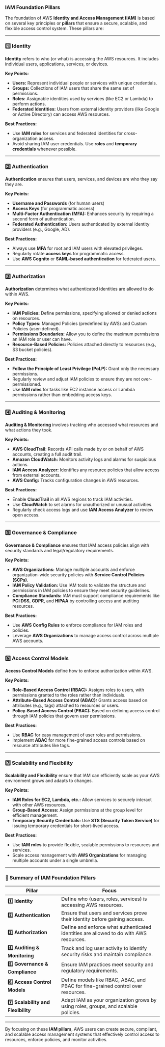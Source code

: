 ### **IAM Foundation Pillars**

The foundation of AWS **Identity and Access Management (IAM)** is based on several key principles or **pillars** that ensure a secure, scalable, and flexible access control system. These pillars are:

---

### **1️⃣ Identity**  
**Identity** refers to who (or what) is accessing the AWS resources. It includes individual users, applications, services, or devices.

**Key Points:**
- **Users:** Represent individual people or services with unique credentials.
- **Groups:** Collections of IAM users that share the same set of permissions.
- **Roles:** Assignable identities used by services (like EC2 or Lambda) to perform actions.
- **Federated Identities:** Users from external identity providers (like Google or Active Directory) can access AWS resources.

**Best Practices:**
- Use **IAM roles** for services and federated identities for cross-organization access.
- Avoid sharing IAM user credentials. Use **roles** and **temporary credentials** whenever possible.

---

### **2️⃣ Authentication**  
**Authentication** ensures that users, services, and devices are who they say they are.

**Key Points:**
- **Username and Passwords** (for human users)
- **Access Keys** (for programmatic access)
- **Multi-Factor Authentication (MFA):** Enhances security by requiring a second form of authentication.
- **Federated Authentication:** Users authenticated by external identity providers (e.g., Google, AD).

**Best Practices:**
- Always use **MFA** for root and IAM users with elevated privileges.
- Regularly rotate **access keys** for programmatic access.
- Use **AWS Cognito** or **SAML-based authentication** for federated users.

---

### **3️⃣ Authorization**  
**Authorization** determines what authenticated identities are allowed to do within AWS.

**Key Points:**
- **IAM Policies:** Define permissions, specifying allowed or denied actions on resources.
- **Policy Types:** Managed Policies (predefined by AWS) and Custom Policies (user-defined).
- **Permissions Boundaries:** Allow you to define the maximum permissions an IAM role or user can have.
- **Resource-Based Policies:** Policies attached directly to resources (e.g., S3 bucket policies).

**Best Practices:**
- **Follow the Principle of Least Privilege (PoLP):** Grant only the necessary permissions.
- Regularly review and adjust IAM policies to ensure they are not over-permissioned.
- Use **IAM roles** for tasks like EC2 instance access or Lambda permissions rather than embedding access keys.

---

### **4️⃣ Auditing & Monitoring**  
**Auditing & Monitoring** involves tracking who accessed what resources and what actions they took.

**Key Points:**
- **AWS CloudTrail:** Records API calls made by or on behalf of AWS accounts, creating a full audit trail.
- **Amazon CloudWatch:** Monitors activity logs and alarms for suspicious actions.
- **IAM Access Analyzer:** Identifies any resource policies that allow access from external accounts.
- **AWS Config:** Tracks configuration changes in AWS resources.

**Best Practices:**
- Enable **CloudTrail** in all AWS regions to track IAM activities.
- Use **CloudWatch** to set alarms for unauthorized or unusual activities.
- Regularly check access logs and use **IAM Access Analyzer** to review open access.

---

### **5️⃣ Governance & Compliance**  
**Governance & Compliance** ensures that IAM access policies align with security standards and legal/regulatory requirements.

**Key Points:**
- **AWS Organizations:** Manage multiple accounts and enforce organization-wide security policies with **Service Control Policies (SCPs)**.
- **IAM Policy Validation:** Use IAM tools to validate the structure and permissions in IAM policies to ensure they meet security guidelines.
- **Compliance Standards:** IAM must support compliance requirements like **PCI DSS**, **GDPR**, and **HIPAA** by controlling access and auditing resources.

**Best Practices:**
- Use **AWS Config Rules** to enforce compliance for IAM roles and policies.
- Leverage **AWS Organizations** to manage access control across multiple AWS accounts.

---

### **6️⃣ Access Control Models**  
**Access Control Models** define how to enforce authorization within AWS.

**Key Points:**
- **Role-Based Access Control (RBAC):** Assigns roles to users, with permissions granted to the roles rather than individuals.
- **Attribute-Based Access Control (ABAC):** Grants access based on attributes (e.g., tags) attached to resources or users.
- **Policy-Based Access Control (PBAC):** Based on defining access control through IAM policies that govern user permissions.

**Best Practices:**
- Use **RBAC** for easy management of user roles and permissions.
- Implement **ABAC** for more fine-grained access controls based on resource attributes like tags.

---

### **7️⃣ Scalability and Flexibility**  
**Scalability and Flexibility** ensure that IAM can efficiently scale as your AWS environment grows and adapts to changes.

**Key Points:**
- **IAM Roles for EC2, Lambda, etc.:** Allow services to securely interact with other AWS resources.
- **Group-Based Access:** Assign permissions at the group level for efficient management.
- **Temporary Security Credentials:** Use **STS (Security Token Service)** for issuing temporary credentials for short-lived access.

**Best Practices:**
- Use **IAM roles** to provide flexible, scalable permissions to resources and services.
- Scale access management with **AWS Organizations** for managing multiple accounts under a single umbrella.

---

### **🔑 Summary of IAM Foundation Pillars**

| **Pillar**                     | **Focus**                                                                                   |
|---------------------------------|---------------------------------------------------------------------------------------------|
| **1️⃣ Identity**                | Define who (users, roles, services) is accessing AWS resources.                            |
| **2️⃣ Authentication**          | Ensure that users and services prove their identity before gaining access.                 |
| **3️⃣ Authorization**           | Define and enforce what authenticated identities are allowed to do with AWS resources.     |
| **4️⃣ Auditing & Monitoring**   | Track and log user activity to identify security risks and maintain compliance.            |
| **5️⃣ Governance & Compliance** | Ensure IAM practices meet security and regulatory requirements.                           |
| **6️⃣ Access Control Models**   | Define models like RBAC, ABAC, and PBAC for fine-grained control over resources.            |
| **7️⃣ Scalability and Flexibility** | Adapt IAM as your organization grows by using roles, groups, and scalable policies. |

---

By focusing on these **IAM pillars**, AWS users can create secure, compliant, and scalable access management systems that effectively control access to resources, enforce policies, and monitor activities.
